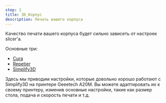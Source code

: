 ```yaml
---
step: 1
title: 3D_Корпус
description: Печать вашего корпуса
---
```


Качество печати вашего корпуса будет сильно зависеть от настроек slicer'а.

Основные три:
- [Cura](https://ultimaker.com/fr/software)
- [Repetier](https://www.repetier.com/)
- [Simplify3D](https://www.simplify3d.com/)

Здесь мы приводим настройки, которые довольно хорошо работают с Simplify3D на принтере Geeetech A20M. Вы можете адаптировать их к своему принтеру, изменив основные настройки, такие как размер стола, подача и скорость печати и т.д.





